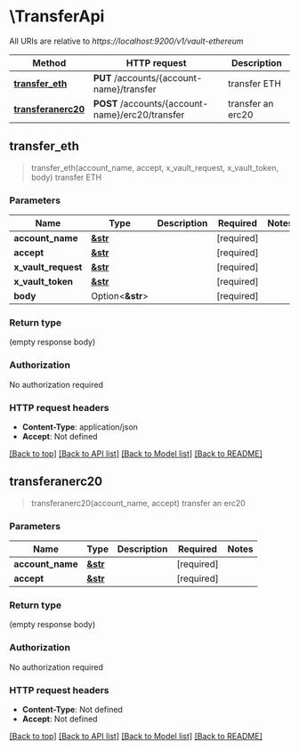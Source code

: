 # \TransferApi

All URIs are relative to *https://localhost:9200/v1/vault-ethereum*

Method | HTTP request | Description
------------- | ------------- | -------------
[**transfer_eth**](TransferApi.md#transfer_eth) | **PUT** /accounts/{account-name}/transfer | transfer ETH
[**transferanerc20**](TransferApi.md#transferanerc20) | **POST** /accounts/{account-name}/erc20/transfer | transfer an erc20



## transfer_eth

> transfer_eth(account_name, accept, x_vault_request, x_vault_token, body)
transfer ETH

### Parameters


Name | Type | Description  | Required | Notes
------------- | ------------- | ------------- | ------------- | -------------
**account_name** | [**&str**](.md) |  | [required] |
**accept** | [**&str**](.md) |  | [required] |
**x_vault_request** | [**&str**](.md) |  | [required] |
**x_vault_token** | [**&str**](.md) |  | [required] |
**body** | Option<**&str**> |  | [required] |

### Return type

 (empty response body)

### Authorization

No authorization required

### HTTP request headers

- **Content-Type**: application/json
- **Accept**: Not defined

[[Back to top]](#) [[Back to API list]](../README.md#documentation-for-api-endpoints) [[Back to Model list]](../README.md#documentation-for-models) [[Back to README]](../README.md)


## transferanerc20

> transferanerc20(account_name, accept)
transfer an erc20

### Parameters


Name | Type | Description  | Required | Notes
------------- | ------------- | ------------- | ------------- | -------------
**account_name** | [**&str**](.md) |  | [required] |
**accept** | [**&str**](.md) |  | [required] |

### Return type

 (empty response body)

### Authorization

No authorization required

### HTTP request headers

- **Content-Type**: Not defined
- **Accept**: Not defined

[[Back to top]](#) [[Back to API list]](../README.md#documentation-for-api-endpoints) [[Back to Model list]](../README.md#documentation-for-models) [[Back to README]](../README.md)

